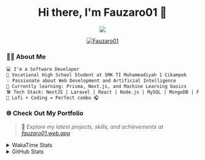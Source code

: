 <h1 align="center">Hi there, I'm Fauzaro01 👋</h1>

<p align="center">
  <img src="https://readme-typing-svg.herokuapp.com?font=Fira+Code&size=22&pause=1000&center=true&vCenter=true&width=460&lines=Full+Stack+Web+Developer;Self-Taught+Programmer;Always+Learning+New+Things;Love+to+Build+Cool+Stuff+😎" />
</p>

<p align="center">
  <a href="https://github.com/Fauzaro01">
    <img src="https://komarev.com/ghpvc/?username=Fauzaro01&label=Profile+views&color=blue&style=flat" alt="Fauzaro01" />
  </a>
</p>

### 👨‍💻 About Me

```txt
💻 I'm a Software Developer
🏫 Vocational High School Student at SMK TI Muhammadiyah 1 Cikampek
💡 Passionate about Web Development and Artificial Intelligence
🌱 Currently learning: Prisma, Next.js, and Machine Learning basics
🛠️ Tech Stack: NextJS | Laravel | React | Node.js | MySQL | MongoDB | PrismaJS
🎵 Lofi + Coding = Perfect combo 🎧
```


### 🌐 Check Out My Portfolio

> 📎 *Explore my latest projects, skills, and achievements at [fauzaro01.web.app](https://fauzaro01.web.app)*


<details>
  <summary>
     WakaTime Stats
  </summary>
  <br>
  
  <!--START_SECTION:waka-->

```txt
From: 10 September 2021 - To: 19 September 2025

Total Time: 980 hrs 59 mins

JavaScript          317 hrs 20 mins ████████░░░░░░░░░░░░░░░░░   32.35 %
PHP                 181 hrs 53 mins ████▓░░░░░░░░░░░░░░░░░░░░   18.54 %
HTML                108 hrs 10 mins ██▓░░░░░░░░░░░░░░░░░░░░░░   11.03 %
Blade Template      86 hrs 38 mins  ██▒░░░░░░░░░░░░░░░░░░░░░░   08.83 %
EJS                 69 hrs 38 mins  █▓░░░░░░░░░░░░░░░░░░░░░░░   07.10 %
Java                44 hrs 7 mins   █░░░░░░░░░░░░░░░░░░░░░░░░   04.50 %
CSS                 37 hrs 32 mins  █░░░░░░░░░░░░░░░░░░░░░░░░   03.83 %
JSON                35 hrs 22 mins  █░░░░░░░░░░░░░░░░░░░░░░░░   03.61 %
TypeScript          21 hrs 38 mins  ▓░░░░░░░░░░░░░░░░░░░░░░░░   02.21 %
Python              13 hrs 52 mins  ▒░░░░░░░░░░░░░░░░░░░░░░░░   01.41 %
```

<!--END_SECTION:waka-->
</details>
<details>
  <summary>
    GitHub Stats
  </summary>
  <br>
  <div align="center">
    <img src="https://github-readme-stats.vercel.app/api?username=Fauzaro01&show_icons=true&theme=algolia" alt="Fauzaro01's GitHub Stats" style="margin: 20px;" />
    <img src="https://github-readme-streak-stats.herokuapp.com/?user=Fauzaro01&theme=algolia" alt="Fauzaro01's GitHub Streak" style="margin: 20px;" />
  </div>

  <div align="center">
    <img src="https://github-readme-stats.vercel.app/api?username=Fauzaro01&show_icons=true&locale=en&count_private=true&hide_rank=true&custom_title=My%20GitHub%20Stats&disable_animations=true&theme=algolia" alt="Fauzaro01's Stars" style="margin: 20px;" />
    <img src="https://github-readme-stats.vercel.app/api/top-langs/?username=Fauzaro01&langs_count=8&theme=algolia&layout=compact" alt="Top Languages" style="margin: 20px;" />
  </div>
</details>
